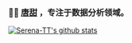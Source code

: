 ### 👩‍💻 [唐甜](https://datago.love/) ，专注于数据分析领域。

[![Serena-TT's github stats](https://github-readme-stats.vercel.app/api?username=Serena-TT&show_icons=true&title_color=fff&icon_color=79ff97&text_color=9f9f9f&bg_color=151515)](https://github.com/Serena-TT)
